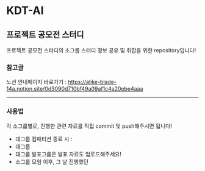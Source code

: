 # KDT-AI
## 프로젝트 공모전 스터디

프로젝트 공모전 스터디의 소그룹 스터디 정보 공유 및 취합을 위한 repository입니다!

### 참고글

노션 안내페이지 바로가기 : https://alike-blade-14a.notion.site/0d3090d710bf49a09af1c4a20ebe4aaa


---

### 사용법

각 소그룹별로, 진행한 관련 자료를 직접 commit 및 push해주시면 됩니다!

- 대그룹 컴패티션 종료 시 : 
- 대그룹 
- 대그룹 발표그룹은 발표 자료도 업로드해주세요!
- 소그룹 모임 이후, 그 날 진행했던 
